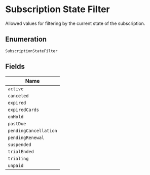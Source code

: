 
# Subscription State Filter

Allowed values for filtering by the current state of the subscription.

## Enumeration

`SubscriptionStateFilter`

## Fields

| Name |
|  --- |
| `active` |
| `canceled` |
| `expired` |
| `expiredCards` |
| `onHold` |
| `pastDue` |
| `pendingCancellation` |
| `pendingRenewal` |
| `suspended` |
| `trialEnded` |
| `trialing` |
| `unpaid` |

